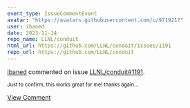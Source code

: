 ```yaml
---
event_type: IssueCommentEvent
avatar: "https://avatars.githubusercontent.com/u/971921?"
user: ibaned
date: 2023-11-14
repo_name: LLNL/conduit
html_url: https://github.com/LLNL/conduit/issues/1191
repo_url: https://github.com/LLNL/conduit
---
```


<a href='https://github.com/ibaned' target='_blank'>ibaned</a> commented on issue <a href='https://github.com/LLNL/conduit/issues/1191' target='_blank'>LLNL/conduit#1191</a>.

<small>Just to confirm, this works great for me! thanks again...</small>

<a href='https://github.com/LLNL/conduit/issues/1191' target='_blank'>View Comment</a>